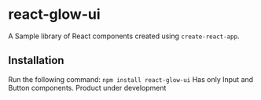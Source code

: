 # react-glow-ui

A Sample library of React components created using `create-react-app`.
## Installation
Run the following command:
`npm install react-glow-ui`
Has only Input and Button components.
Product under development
